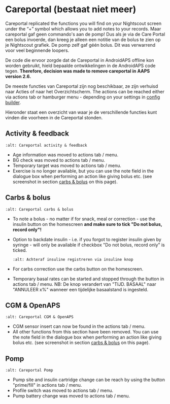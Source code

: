 # Careportal (bestaat niet meer)

Careportal replicated the functions you will find on your Nightscout screen under the “+” symbol which allows you to add notes to your records. Maar careportal gaf geen commando's aan de pomp! Dus als je via de Care Portal een bolus invoerde, dan kreeg je alleen een notitie van de bolus te zien op je Nightscout grafiek. De pomp zelf gaf géén bolus. Dit was verwarrend voor veel beginnende loopers.

De code die ervoor zorgde dat de Careportal in AndroidAPS offline kon worden gebruikt, hield bepaalde ontwikkelingen in de AndroidAPS code tegen. **Therefore, decision was made to remove careportal in AAPS version 2.6.**

De meeste functies van Careportal zijn nog beschikbaar, ze zijn verhuisd naar Acties of naar het Overzichtscherm. The actions can be reached either via actions tab or hamburger menu - depending on your settings in [config builder](../Configuration/Config-Builder.md).

Hieronder staat een overzicht van waar je de verschillende functies kunt vinden die voorheen in de Careportal stonden.

## Activity & feedback

```{image} ../images/Careportal_25_26_1_IIb.png
:alt: Careportal activity & feedback
```

- Age information was moved to actions tab / menu.
- BG check was moved to actions tab / menu.
- Temporary target was moved to actions tab / menu.
- Exercise is no longer available, but you can use the note field in the dialogue box when performing an action like giving bolus etc. (see screenshot in section [carbs & bolus](#carbs-bolus) on this page).

## Carbs & bolus

```{image} ../images/Careportal_25_26_2_IIa.png
:alt: Careportal carbs & bolus
```

- To note a bolus - no matter if for snack, meal or correction - use the insulin button on the homescreen **and make sure to tick "Do not bolus, record only"!**

- Option to backdate insulin - i.e. if you forgot to register insulin given by syringe - will only be available if checkbox "Do not bolus, record only" is ticked.

  ```{image} ../images/Careportal_25_26_5.png
  :alt: Achteraf insuline registreren via insuline knop
  ```

- For carbs correction use the carbs button on the homescreen.

- Temporary basal rates can be started and stopped through the button in actions tab / menu. NB: De knop verandert van "TIJD. BASAAL" naar "ANNULEER x%" wanneer een tijdelijke basaalstand is ingesteld.

## CGM & OpenAPS

```{image} ../images/Careportal_25_26_3_IIa.png
:alt: Careportal CGM & OpenAPS
```

- CGM sensor insert can now be found in the actions tab / menu.
- All other functions from this section have been removed. You can use the note field in the dialogue box when performing an action like giving bolus etc. (see screenshot in section [carbs & bolus](#carbs-bolus) on this page).

## Pomp

```{image} ../images/Careportal_25_26_4_IIb.png
:alt: Careportal Pomp
```

- Pump site and insulin cartridge change can be reach by using the button "prime/fill" in actions tab / menu.
- Profile switch was moved to actions tab / menu.
- Pump battery change was moved to actions tab / menu.
